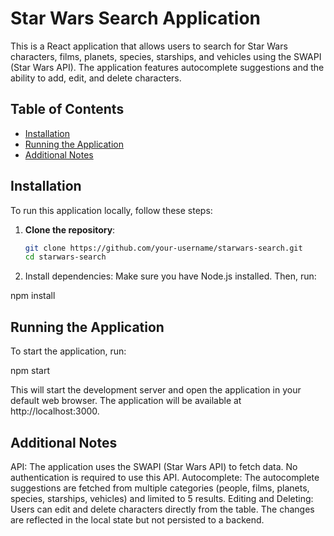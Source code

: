 # Star Wars Search Application

This is a React application that allows users to search for Star Wars characters, films, planets, species, starships, and vehicles using the SWAPI (Star Wars API). The application features autocomplete suggestions and the ability to add, edit, and delete characters.

## Table of Contents

- [Installation](#installation)
- [Running the Application](#running-the-application)
- [Additional Notes](#additional-notes)
  
## Installation

To run this application locally, follow these steps:

1. **Clone the repository**:
   ```bash
   git clone https://github.com/your-username/starwars-search.git
   cd starwars-search

2. Install dependencies: Make sure you have Node.js installed. Then, run:

npm install

## Running the Application
To start the application, run:

npm start

This will start the development server and open the application in your default web browser. The application will be available at http://localhost:3000.

## Additional Notes
API: The application uses the SWAPI (Star Wars API) to fetch data. No authentication is required to use this API.
Autocomplete: The autocomplete suggestions are fetched from multiple categories (people, films, planets, species, starships, vehicles) and limited to 5 results.
Editing and Deleting: Users can edit and delete characters directly from the table. The changes are reflected in the local state but not persisted to a backend.



